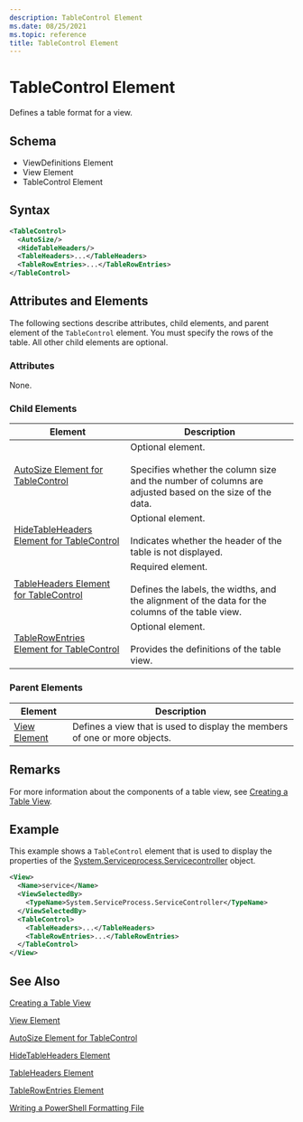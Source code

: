 ```yaml
---
description: TableControl Element
ms.date: 08/25/2021
ms.topic: reference
title: TableControl Element
---
```

# TableControl Element

Defines a table format for a view.

## Schema

- ViewDefinitions Element
- View Element
- TableControl Element

## Syntax

```xml
<TableControl>
  <AutoSize/>
  <HideTableHeaders/>
  <TableHeaders>...</TableHeaders>
  <TableRowEntries>...</TableRowEntries>
</TableControl>

```

## Attributes and Elements

The following sections describe attributes, child elements, and parent element of the `TableControl`
element. You must specify the rows of the table. All other child elements are optional.

### Attributes

None.

### Child Elements

|Element|Description|
|-------------|-----------------|
|[AutoSize Element for TableControl](./autosize-element-for-tablecontrol-format.md)|Optional element.<br /><br /> Specifies whether the column size and the number of columns are adjusted based on the size of the data.|
|[HideTableHeaders Element for TableControl](./hidetableheaders-element-format.md)|Optional element.<br /><br /> Indicates whether the header of the table is not displayed.|
|[TableHeaders Element for TableControl](./tableheaders-element-format.md)|Required element.<br /><br /> Defines the labels, the widths, and the alignment of the data for the columns of the table view.|
|[TableRowEntries Element for TableControl](./tablerowentries-element-for-tablecontrol-format.md)|Optional element.<br /><br /> Provides the definitions of the table view.|

### Parent Elements

|Element|Description|
|-------------|-----------------|
|[View Element](./view-element-format.md)|Defines a view that is used to display the members of one or more objects.|

## Remarks

For more information about the components of a table view, see [Creating a Table View](./creating-a-table-view.md).

## Example

This example shows a `TableControl` element that is used to display the properties of the [System.Serviceprocess.Servicecontroller](/dotnet/api/System.ServiceProcess.ServiceController)
object.

```xml
<View>
  <Name>service</Name>
  <ViewSelectedBy>
    <TypeName>System.ServiceProcess.ServiceController</TypeName>
  </ViewSelectedBy>
  <TableControl>
    <TableHeaders>...</TableHeaders>
    <TableRowEntries>...</TableRowEntries>
  </TableControl>
</View>

```

## See Also

[Creating a Table View](./creating-a-table-view.md)

[View Element](./view-element-format.md)

[AutoSize Element for TableControl](./autosize-element-for-tablecontrol-format.md)

[HideTableHeaders Element](./hidetableheaders-element-format.md)

[TableHeaders Element](./tableheaders-element-format.md)

[TableRowEntries Element](./tablerowentries-element-for-tablecontrol-format.md)

[Writing a PowerShell Formatting File](./writing-a-powershell-formatting-file.md)

